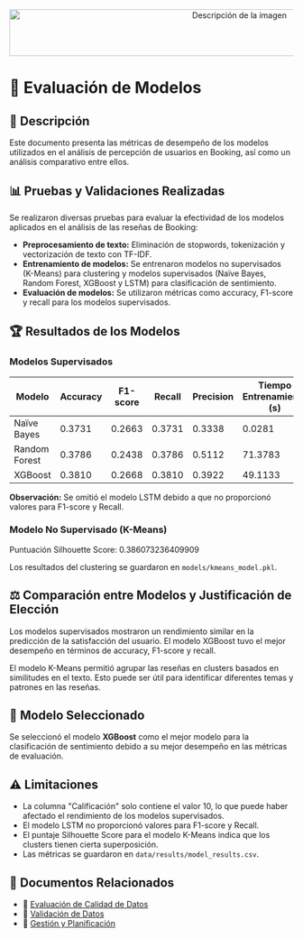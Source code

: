 <div style="text-align: center;">
<image src="docs/images/encabezado.png" alt="Descripción de la imagen" width="800" height="83">
</div>

# 🔎 Evaluación de Modelos

## 📌 Descripción

Este documento presenta las métricas de desempeño de los modelos utilizados en el análisis de percepción de usuarios en Booking, así como un análisis comparativo entre ellos.

## 📊 Pruebas y Validaciones Realizadas

Se realizaron diversas pruebas para evaluar la efectividad de los modelos aplicados en el análisis de las reseñas de Booking:

- **Preprocesamiento de texto:** Eliminación de stopwords, tokenización y vectorización de texto con TF-IDF.
- **Entrenamiento de modelos:** Se entrenaron modelos no supervisados (K-Means) para clustering y modelos supervisados (Naïve Bayes, Random Forest, XGBoost y LSTM) para clasificación de sentimiento.
- **Evaluación de modelos:** Se utilizaron métricas como accuracy, F1-score y recall para los modelos supervisados.

## 🏆 Resultados de los Modelos

### Modelos Supervisados

| Modelo | Accuracy | F1-score | Recall | Precision | Tiempo Entrenamiento (s) | Tiempo Predicción (s) |
|---|---|---|---|---|---|---|
| Naïve Bayes | 0.3731 | 0.2663 | 0.3731 | 0.3338 | 0.0281 | 0.0020 |
| Random Forest | 0.3786 | 0.2438 | 0.3786 | 0.5112 | 71.3783 | 0.2364 |
| XGBoost | 0.3810 | 0.2668 | 0.3810 | 0.3922 | 49.1133 | 0.0906 |

**Observación:** Se omitió el modelo LSTM debido a que no proporcionó valores para F1-score y Recall.

### Modelo No Supervisado (K-Means)

Puntuación Silhouette Score: 0.386073236409909

Los resultados del clustering se guardaron en `models/kmeans_model.pkl`.

## ⚖️ Comparación entre Modelos y Justificación de Elección

Los modelos supervisados mostraron un rendimiento similar en la predicción de la satisfacción del usuario.  El modelo XGBoost tuvo el mejor desempeño en términos de accuracy, F1-score y recall.

El modelo K-Means permitió agrupar las reseñas en clusters basados en similitudes en el texto. Esto puede ser útil para identificar diferentes temas y patrones en las reseñas.

## 📌 Modelo Seleccionado

Se seleccionó el modelo **XGBoost** como el mejor modelo para la clasificación de sentimiento debido a su mejor desempeño en las métricas de evaluación.

## ⚠️ Limitaciones

* La columna "Calificación" solo contiene el valor 10, lo que puede haber afectado el rendimiento de los modelos supervisados.
* El modelo LSTM no proporcionó valores para F1-score y Recall.
* El puntaje Silhouette Score para el modelo K-Means indica que los clusters tienen cierta superposición.
* Las métricas se guardaron en `data/results/model_results.csv`.

## 📂 Documentos Relacionados

- 🔗 [Evaluación de Calidad de Datos](../data_quality/data_quality.md)
- 🔗 [Validación de Datos](../data_quality/data_validation.md)
- 🔗 [Gestión y Planificación](../../project_management/booking_perception_project_plan.md)